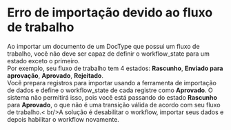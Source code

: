 # Erro de importação devido ao fluxo de trabalho


Ao importar um documento de um DocType que possui um fluxo de trabalho, você não deve ser capaz de definir o workflow\_state para um estado exceto o primeiro.   
Por exemplo, seu fluxo de trabalho tem 4 estados: **Rascunho**, **Enviado para aprovação**,  **Aprovado**, **Rejeitado**.  
Você prepara registros para importar usando a ferramenta de importação de dados e define o workflow\_state de cada registre como **Aprovado**. O sistema não permitirá isso, pois você está passando do estado **Rascunho** para **Aprovado**, o que não é uma transição válida de acordo com seu fluxo de trabalho.< br/>A solução é desabilitar o workflow, importar seus dados e depois habilitar o workflow novamente.  
